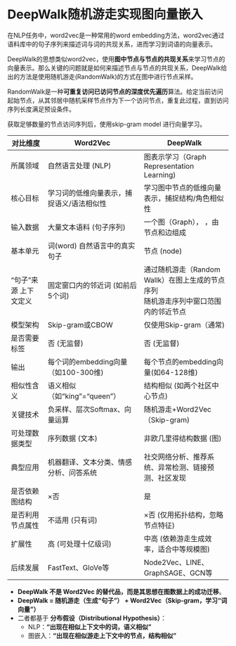 # DeepWalk随机游走实现图向量嵌入

在NLP任务中，word2vec是一种常用的word embedding方法，word2vec通过语料库中的句子序列来描述词与词的共现关系，进而学习到词语的向量表示。

DeepWalk的思想类似word2vec，使用**图中节点与节点的共现关系**来学习节点的向量表示。那么关键的问题就是如何来描述节点与节点的共现关系，DeepWalk给出的方法是使用随机游走(RandomWalk)的方式在图中进行节点采样。

RandomWalk是一种**可重复访问已访问节点的深度优先遍历**算法。给定当前访问起始节点，从其邻居中随机采样节点作为下一个访问节点，重复此过程，直到访问序列长度满足预设条件。

获取足够数量的节点访问序列后，使用skip-gram model 进行向量学习。




| 对比维度                | Word2Vec                                  | DeepWalk                                                                                  |
| ----------------------- | ----------------------------------------- | ----------------------------------------------------------------------------------------- |
| 所属领域                | 自然语言处理 (NLP)                        | 图表示学习（Graph Representation Learning)                                                |
| 核心目标                | 学习词的低维向量表示，捕捉语义/语法相似性 | 学习图中节点的低维向量表示，捕捉结构/角色相似性                                           |
| 输入数据                | 大量文本语料 (句子序列)                   | 一个图（Graph）， ，由节点和边组成                                                        |
| 基本单元                | 词(word) 自然语言中的真实句子             | 节点 (node)                                                                               |
| “句子”来源 上下文定义 | 固定窗口内的邻近词 (如前后5个词)          | 通过随机游走（Random Wallk）在图上生成的节点序列 <br />随机游走序列中窗口范围内的邻近节点 |
| 模型架构                | Skip-gram或CBOW                           | 仅使用Skip-gram（通常)                                                                    |
| 是否需要标签            | 否 (无监督)                               | 否 (无监督)                                                                               |
| 输出                    | 每个词的embedding向量（如100-300维)       | 每个节点的embedding向量(如64-128维)                                                       |
| 相似性含义              | 语义相似（如“king”=“queen”）          | 结构相似 (如两个社区中心节点)                                                             |
| 关键技术                | 负采样、层次Softmax、向量运算             | 随机游走+Word2Vec（Skip-gram)                                                             |
| 可处理数据类型          | 序列数据 (文本)                           | 非欧几里得结构数据 (图)                                                                   |
| 典型应用                | 机器翻译、文本分类、情感分析、问答系统    | 社交网络分析、推荐系统、异常检测、链接预测、社区发现                                      |
| 是否依赖图结构          | ×否                                      | 是                                                                                        |
| 是否利用节点属性        | 不适用 (只有词)                           | ×否 (仅用拓扑结构，忽略节点特征)                                                         |
| 扩展性                  | 高 (可处理十亿级词)                       | 中高 (依赖游走生成效率，适合中等规模图)                                                   |
| 后续发展                | FastText、GloVe等                         | Node2Vec、LINE、GraphSAGE、GCN等                                                          |


* **DeepWalk 不是 Word2Vec 的替代品，而是其思想在图数据上的成功迁移**。
* **DeepWalk = 随机游走（生成“句子”） + Word2Vec（Skip-gram，学习“词向量”）**
* 二者都基于 **分布假设（Distributional Hypothesis）**：
  * NLP：**“出现在相似上下文中的词，语义相似”**
  * 图嵌入：**“出现在相似游走上下文中的节点，结构相似”**
